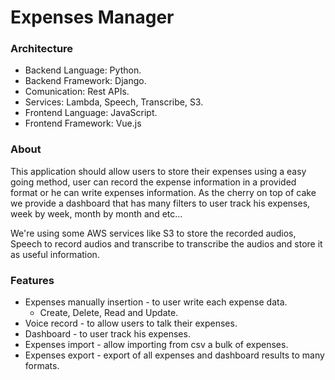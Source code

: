 # Expenses Manager

### Architecture

- Backend Language: Python.
- Backend Framework: Django.
- Comunication: Rest APIs.
- Services: Lambda, Speech, Transcribe, S3.
- Frontend Language: JavaScript.
- Frontend Framework: Vue.js

### About 

This application should allow users to store their expenses using a easy going method, user can record the expense information in a provided format or he can write expenses information.
As the cherry on top of cake we provide a dashboard that has many filters to user track his expenses, week by week, month by month and etc...

We're using some AWS services like S3 to store the recorded audios, Speech to record audios and transcribe to transcribe the audios and store it as useful information.

### Features

- Expenses manually insertion - to user write each expense data.
    - Create, Delete, Read and Update.
- Voice record - to allow users to talk their expenses. 
- Dashboard - to user track his expenses.
- Expenses import - allow importing from csv a bulk of expenses.
- Expenses export - export of all expenses and dashboard results to many formats.


